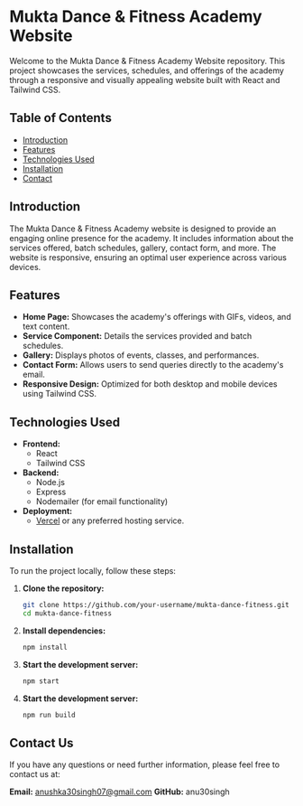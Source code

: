 # Mukta Dance & Fitness Academy Website

Welcome to the Mukta Dance & Fitness Academy Website repository. This project showcases the services, schedules, and offerings of the academy through a responsive and visually appealing website built with React and Tailwind CSS.

## Table of Contents

- [Introduction](#introduction)
- [Features](#features)
- [Technologies Used](#technologies-used)
- [Installation](#installation)
- [Contact](#contact)

## Introduction

The Mukta Dance & Fitness Academy website is designed to provide an engaging online presence for the academy. It includes information about the services offered, batch schedules, gallery, contact form, and more. The website is responsive, ensuring an optimal user experience across various devices.

## Features

- **Home Page:** Showcases the academy's offerings with GIFs, videos, and text content.
- **Service Component:** Details the services provided and batch schedules.
- **Gallery:** Displays photos of events, classes, and performances.
- **Contact Form:** Allows users to send queries directly to the academy's email.
- **Responsive Design:** Optimized for both desktop and mobile devices using Tailwind CSS.

## Technologies Used

- **Frontend:**
  - React
  - Tailwind CSS
- **Backend:**
  - Node.js
  - Express
  - Nodemailer (for email functionality)
- **Deployment:**
  - [Vercel](https://vercel.com/) or any preferred hosting service.

## Installation

To run the project locally, follow these steps:

1. **Clone the repository:**

   ```bash
   git clone https://github.com/your-username/mukta-dance-fitness.git
   cd mukta-dance-fitness
2. **Install dependencies:**

   ```bash
   npm install
3. **Start the development server:**

   ```bash
   npm start
4. **Start the development server:**

   ```bash
   npm run build

## Contact Us

If you have any questions or need further information, please feel free to contact us at:

**Email:** [anushka30singh07@gmail.com](mailto:anushka30singh07@gmail.com)
**GitHub:** anu30singh

